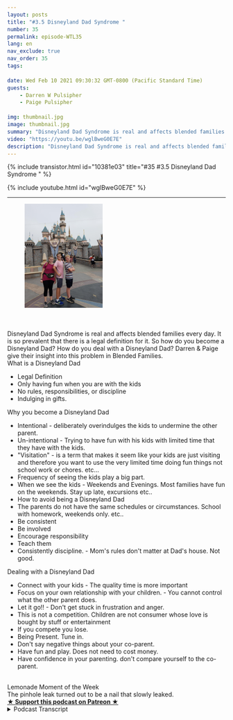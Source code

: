 ```yaml
---
layout: posts
title: "#3.5 Disneyland Dad Syndrome "
number: 35
permalink: episode-WTL35
lang: en
nav_exclude: true
nav_order: 35
tags:

date: Wed Feb 10 2021 09:30:32 GMT-0800 (Pacific Standard Time)
guests:
    - Darren W Pulsipher
    - Paige Pulsipher

img: thumbnail.jpg
image: thumbnail.jpg
summary: "Disneyland Dad Syndrome is real and affects blended families every day. It is so prevalent that there is a legal definition for it. So how do you become a Disneyland Dad? How do you deal with a Disneyland Dad? Darren & Paige give their insight into this problem in Blended Families."
video: "https://youtu.be/wglBweG0E7E"
description: "Disneyland Dad Syndrome is real and affects blended families every day. It is so prevalent that there is a legal definition for it. So how do you become a Disneyland Dad? How do you deal with a Disneyland Dad? Darren & Paige give their insight into this problem in Blended Families."
---
```


<div>
{% include transistor.html id="10381e03" title="#35 #3.5 Disneyland Dad Syndrome " %}

{% include youtube.html id="wglBweG0E7E" %}
</div>

---

<html><head></head><body><div><figure data-trix-attachment="{&quot;contentType&quot;:&quot;image&quot;,&quot;height&quot;:240,&quot;url&quot;:&quot;https://lh3.googleusercontent.com/-zERFI3PXVxo/YCQX7wOXq6I/AAAAAAAFZ5A/sdAG3QbpnMAwddtwyhSRv31nJO-WX1zCwCNcBGAsYHQ/image.png&quot;,&quot;width&quot;:180}" data-trix-content-type="image" class="attachment attachment--preview"><img src="./image0.png" width="180" height="240"><figcaption class="attachment__caption"></figcaption></figure></div><div><br></div><div><br></div><div>Disneyland Dad Syndrome is real and affects blended families every day. It is so prevalent that there is a legal definition for it. So how do you become a Disneyland Dad? How do you deal with a Disneyland Dad? Darren &amp; Paige give their insight into this problem in Blended Families.</div><div>What is a Disneyland Dad</div><ul><li>Legal Definition</li><li>Only having fun when you are with the kids</li><li>No rules, responsibilities, or discipline</li><li>Indulging in gifts.</li></ul><div>Why you become a Disneyland Dad</div><ul><li>Intentional - deliberately overindulges the kids to undermine the other parent.</li><li>Un-intentional - Trying to have fun with his kids with limited time that they have with the kids.</li><li>"Visitation" - is a term that makes it seem like your kids are just visiting and therefore you want to use the very limited time doing fun things not school work or chores. etc...</li><li>Frequency of seeing the kids play a big part.</li><li>When we see the kids - Weekends and Evenings. Most families have fun on the weekends. Stay up late, excursions etc..</li><li>How to avoid being a Disneyland Dad</li><li>The parents do not have the same schedules or circumstances. School with homework, weekends only. etc..</li><li>Be consistent</li><li>Be involved</li><li>Encourage responsibility</li><li>Teach them</li><li>Consistently discipline. - Mom's rules don't matter at Dad's house. Not good.</li></ul><div>Dealing with a Disneyland Dad</div><ul><li>Connect with your kids - The quality time is more important</li><li>Focus on your own relationship with your children. - You cannot control what the other parent does.</li><li>Let it go!! - Don't get stuck in frustration and anger.</li><li>This is not a competition. Children are not consumer whose love is bought by stuff or entertainment</li><li>If you compete you lose.&nbsp;</li><li>Being Present. Tune in.&nbsp;</li><li>Don't say negative things about your co-parent.</li><li>Have fun and play. Does not need to cost money.</li><li>Have confidence in your parenting. don't compare yourself to the co-parent.</li></ul><div><br></div><div>Lemonade Moment of the Week</div><div>The pinhole leak turned out to be a nail that slowly leaked.</div>
<strong>
  <a href="https://www.patreon.com/wheresthelemonade" target="_donate" rel="payment" title="★ Support this podcast on Patreon ★">★ Support this podcast on Patreon ★</a>
</strong></body></html>

<details>
<summary> Podcast Transcript </summary>

<p></p>

</details>
